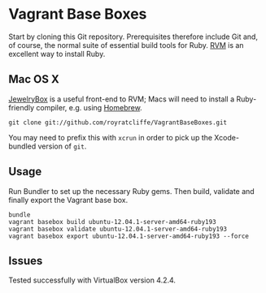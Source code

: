 # Vagrant Base Boxes

Start by cloning this Git repository. Prerequisites therefore include Git and,
of course, the normal suite of essential build tools for Ruby.
[RVM](https://rvm.io/) is an excellent way to install Ruby.

## Mac OS X

[JewelryBox](http://unfiniti.com/software/mac/jewelrybox) is a useful front-end
to RVM; Macs will need to install a Ruby-friendly compiler, e.g. using
[Homebrew](http://mxcl.github.com/homebrew/).

	git clone git://github.com/royratcliffe/VagrantBaseBoxes.git

You may need to prefix this with `xcrun` in order to pick up the
Xcode-bundled version of `git`.

## Usage

Run Bundler to set up the necessary Ruby gems. Then build, validate and finally
export the Vagrant base box.

	bundle
	vagrant basebox build ubuntu-12.04.1-server-amd64-ruby193
	vagrant basebox validate ubuntu-12.04.1-server-amd64-ruby193
	vagrant basebox export ubuntu-12.04.1-server-amd64-ruby193 --force

## Issues

Tested successfully with VirtualBox version 4.2.4.
